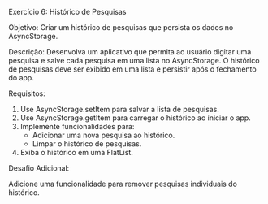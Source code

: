 Exercício 6: Histórico de Pesquisas

Objetivo:
Criar um histórico de pesquisas que persista os dados no AsyncStorage.

Descrição:
Desenvolva um aplicativo que permita ao usuário digitar uma pesquisa e salve cada pesquisa em uma lista no AsyncStorage. O histórico de pesquisas deve ser exibido em uma lista e persistir após o fechamento do app.

Requisitos:
1. Use AsyncStorage.setItem para salvar a lista de pesquisas.
2. Use AsyncStorage.getItem para carregar o histórico ao iniciar o app.
3. Implemente funcionalidades para:
    * Adicionar uma nova pesquisa ao histórico.
    * Limpar o histórico de pesquisas.
4. Exiba o histórico em uma FlatList.

Desafio Adicional:

Adicione uma funcionalidade para remover pesquisas individuais do histórico.